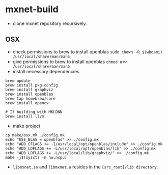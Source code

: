 # mxnet-build
* clone mxnet repository recursively.
## OSX
* check permissions to brew to install openblas `sudo chown -R $(whoami) /usr/local/share/man/man5`
* give permissions to brew to install openblas `chmod u+w /usr/local/share/man/man5`
* install necessary dependencies
```
brew update
brew install pkg-config
brew install graphviz
brew install openblas
brew tap homebrew/core
brew install opencv

# If building with MKLDNN
brew install llvm
```
* make project
```
cp make/osx.mk ./config.mk
echo "USE_BLAS = openblas" >> ./config.mk
echo "ADD_CFLAGS += -I/usr/local/opt/openblas/include" >> ./config.mk
echo "ADD_LDFLAGS += -L/usr/local/opt/openblas/lib" >> ./config.mk
echo "ADD_LDFLAGS += -L/usr/local/lib/graphviz/" >> ./config.mk
make -j$(sysctl -n hw.ncpu)
```
* `libmxnet.so` and `libmxnet.a` resides in the `[src_root]/lib directory`.


